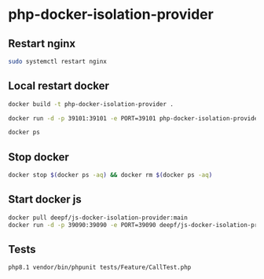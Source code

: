 # php-docker-isolation-provider

## Restart nginx
```bash
sudo systemctl restart nginx
```


## Local restart docker

```bash
docker build -t php-docker-isolation-provider .

docker run -d -p 39101:39101 -e PORT=39101 php-docker-isolation-provider

docker ps
```

## Stop docker

```bash
docker stop $(docker ps -aq) && docker rm $(docker ps -aq)
```

## Start docker js

```bash
docker pull deepf/js-docker-isolation-provider:main
docker run -d -p 39090:39090 -e PORT=39090 deepf/js-docker-isolation-provider:main
```


## Tests
```bash
php8.1 vendor/bin/phpunit tests/Feature/CallTest.php
```
